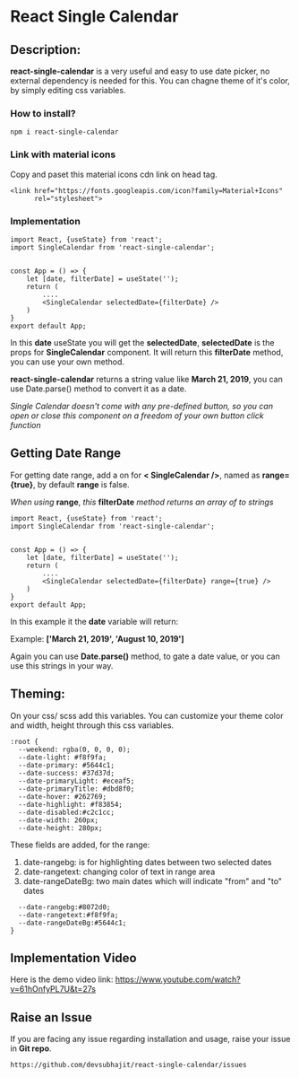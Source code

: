 # React Single Calendar

## **Description:** 
**react-single-calendar** is a very useful and easy to use date picker, no external dependency is needed for this. You can chagne theme of it's color, by simply editing css variables.

### **How to install?**
```
npm i react-single-calendar
```
### **Link with material icons**
Copy and paset this material icons cdn link on head tag.
```
<link href="https://fonts.googleapis.com/icon?family=Material+Icons"
      rel="stylesheet">
```

### **Implementation**
```
import React, {useState} from 'react';
import SingleCalendar from 'react-single-calendar';


const App = () => {
    let [date, filterDate] = useState('');
    return (
        ....
        <SingleCalendar selectedDate={filterDate} />
    )
}
export default App;
```
In this **date** useState you will get the **selectedDate**, **selectedDate** is the props for **SingleCalendar** component. It will return this **filterDate** method, you can use your own method.

**react-single-calendar** returns a string value like **March 21, 2019**, you can use Date.parse() method to convert it as a date.

*Single Calendar doesn't come with any pre-defined button, so you can open or close this component on a freedom of your own button click function*


## **Getting Date Range**
For getting date range, add a on for **< SingleCalendar />**, named as **range={true}**, by default **range** is false.

*When using* **range**, *this* **filterDate** *method returns an array of to strings*

```
import React, {useState} from 'react';
import SingleCalendar from 'react-single-calendar';


const App = () => {
    let [date, filterDate] = useState('');
    return (
        ....
        <SingleCalendar selectedDate={filterDate} range={true} />
    )
}
export default App;
```
In this example it the **date** variable will return:

Example: **['March 21, 2019', 'August 10, 2019']**

Again you can use **Date.parse()** method, to gate a date value, or you can use this strings in your way.

## **Theming:** 
On your css/ scss add this variables.
You can customize your theme color and width, height through this css variables.
```
:root {
  --weekend: rgba(0, 0, 0, 0);
  --date-light: #f8f9fa;
  --date-primary: #5644c1;
  --date-success: #37d37d;
  --date-primaryLight: #eceaf5;
  --date-primaryTitle: #dbd8f0;
  --date-hover: #262769;
  --date-highlight: #f83854;
  --date-disabled:#c2c1cc;
  --date-width: 260px;
  --date-height: 280px;
```
These fields are added, for the range:

1. date-rangebg: is for highlighting dates between two selected dates
2. date-rangetext: changing color of text in range area
3. date-rangeDateBg: two main dates which will indicate "from" and "to" dates
```
  --date-rangebg:#8072d0;
  --date-rangetext:#f8f9fa;
  --date-rangeDateBg:#5644c1;
}
```
## **Implementation Video**
Here is the demo video link:
https://www.youtube.com/watch?v=61hOnfyPL7U&t=27s

<!-- ## **Using Date Range Video**
How to use date range:
https://www.youtube.com/watch?v=61hOnfyPL7U&t=27s -->

## **Raise an Issue**
If you are facing any issue regarding installation and usage, raise your issue in **Git repo**. 
```
https://github.com/devsubhajit/react-single-calendar/issues
```

